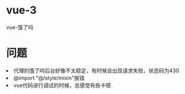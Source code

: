 # vue-3
vue-饿了吗

# 问题
<li>代理的饿了吗后台好像不太稳定，有时候会出现请求失败，状态码为430</li>
<li>@import "@/style/mixin"报错</li>
<li>vue代码进行调试的时候，总感觉有些卡顿</li>

